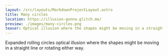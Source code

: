 ```yaml
---
layout: /src/layouts/MarkdownProjectLayout.astro
title: Many circles
location: https://illusion-gonna.glitch.me/
preview: ./images/many-circles.png
teaser: Optical illusion where the shapes might be moving in a straight line or rotating either way.
---
```

Expanded rolling circles optical illusion where the shapes might be moving in a straight line or rotating either way.